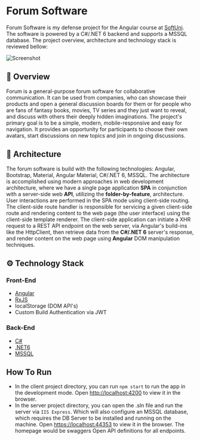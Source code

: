 # Forum Software

Forum Software is my defense project for the Angular course at [SoftUni](https://softuni.bg/). The software is powered by a C#/.NET 6 backend and supports a MSSQL database. The project overview, architecture and technology stack is reviewed bellow:

![Screenshot](readme_picture.png?raw=true "Screenshot")

## :pencil: Overview
Forum is a general-purpose forum software for collaborative communication. It can be used from companies, who can showcase their products and open a general discussion boards for them or for people who are fans of fantasy books, movies, TV series and they just want to reveal, and discuss with others their deeply hidden imaginations. The project's primary goal is to be a simple, modern, mobile-responsive and easy for navigation. It provides an opportunity for participants to choose their own avatars, start discussions on new topics and join in ongoing discussions.

## :hammer: Architecture
The forum software is build with the following technologies: Angular, Bootstrap, Material, Angular Material, C#/.NET 6, MSSQL. The architecture is accomplished using modern approaches in web development architecture, where we have a single page application **SPA** in conjunction with a server-side web **API**, utilizing the **folder-by-feature**, architecture. User interactions are performed in the SPA mode using client-side routing. The client-side route handler is responsible for servicing a given client-side route and rendering content to the web page (the user interface) using the client-side template renderer. The client-side application can initiate a XHR request to a REST API endpoint on the web server, via Angular's build-ins like the HttpClient, then retrieve data from the **C#/.NET 6** server's response, and render content on the web page using **Angular** DOM manipulation techniques.

## :gear: Technology Stack
### Front-End
- [Angular](https://angular.io/)
- [RxJS](https://rxjs.dev/)
- localStorage (DOM API's)
- Custom Build Authentication via JWT

### Back-End
- [C#](https://docs.microsoft.com/en-us/dotnet/csharp/)
- [.NET6](https://docs.microsoft.com/en-us/dotnet/csharp/)
- [MSSQL](https://docs.microsoft.com/en-us/dotnet/csharp/)

## How To Run
- In the client project directory, you can run `npm start` to run the app in the development mode. Open [http://localhost:4200](http://localhost:4200) to view it in the browser.
- In the server project directory, you can open the .sln file and run the server via `IIS Express`. Which will also configure an MSSQL database, which requires the DB Server to be installed and running on the machine. Open [https://localhost:44353](https://localhost:44353) to view it in the browser. The homepage would be swaggers Open API definitions for all endpoints.